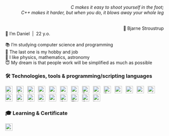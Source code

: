 <div align="right">
<h6 style="margin-top: 0.1em;">C makes it easy to shoot yourself in the foot; <br/>C++ makes it harder, but when you do, it blows away your whole leg</h6>
</div>
<div align="right">🌱 Bjarne Stroustrup</div>

<div>👋 I’m Daniel&nbsp;&nbsp;|&nbsp;&nbsp;22 y.o.</div><br>
<div>📚 I’m studying computer science and programming</div>
<div>💼 The last one is my hobby and job</div>
<div>🌌 I like physics, mathematics, astronomy</div>
<div>😇 My dream is that people work will be simplified as much as possible</div>

### 🛠  Technologies, tools & programming/scripting languages
<span>
<img src="https://img.shields.io/badge/HTML5-282C34?logo=html5&logoColor=E34F26" alt="HTML5 logo" title="HTML5" height="23" />
&nbsp;
<img src="https://img.shields.io/badge/CSS3-282C34?logo=css3&logoColor=1572B6" alt="CSS3 logo" title="CSS3" height="23" />
&nbsp;
<img src="https://img.shields.io/badge/Sass-282C34?logo=Sass&logoColor=F5517F" alt="Sass logo" title="Sass" height="23" />
&nbsp;
<img src="https://img.shields.io/badge/Less-282C34?logo=Less&logoColor=649ad2" alt="Less logo" title="Less" height="23"/>
&nbsp;
<img src="https://img.shields.io/badge/WordPress-282C34?logo=wordpress&logoColor=0087be" alt="wp logo" title="wp" height="23"/>
&nbsp;
<img src="https://img.shields.io/badge/MySQL-282C34?logo=MySQL&logoColor=F29111" alt="mysql logo" title="mysql" height="23"/>
&nbsp;
<img src="https://img.shields.io/badge/SQLite-282C34?logo=SQLite&logoColor=008dd0" alt="sqlite logo" title="sqlite" height="23"/>
&nbsp;
<img src="https://img.shields.io/badge/PHP-282C34?logo=PHP&logoColor=787cb4" alt="PHP logo" title="PHP" height="23" />
&nbsp;
<img src="https://img.shields.io/badge/git-282C34?logo=git&logoColor=F05032" alt="git logo" title="Git" height="23" />
&nbsp;
<img src="https://img.shields.io/badge/PyCharm-282C34?logo=Pycharm&logoColor=fff" alt="Pycharm logo" title="pycharm" height="23"/>
&nbsp;
<img src="https://img.shields.io/badge/Visual%20Studio-282C34?logo=visual-studio&logoColor=b179f1" alt="msvc logo" title="msvc" height="23"/>
&nbsp;
<img src="https://img.shields.io/badge/VS%20Code-282C34?logo=visualstudiocode&logoColor=47aef3" alt="vscode logo" title="vscode" height="23"/>
&nbsp;
<img src="https://img.shields.io/badge/UE%205-282C34?logo=unreal%20engine&logoColor=fff" alt="ue logo" title="ue5" height="23"/>
&nbsp;
<img src="https://img.shields.io/badge/Windows-282C34?logo=Windows10&logoColor=00aff1" alt="win10 logo" title="win10" height="23"/>
&nbsp;
<img src="https://img.shields.io/badge/PowerShell-282C34?logo=powershell&logoColor=0377bd" alt="psh logo" title="psh" height="23"/>
&nbsp;
<img src="https://img.shields.io/badge/Linux-282C34?logo=Linux&logoColor=fff" alt="linux logo" title="linux" height="23"/>
&nbsp;
<img src="https://img.shields.io/badge/BASH-282C34?logo=gnu-bash&logoColor=fff" alt="sh logo" title="sh" height="23"/>
&nbsp;
<img src="https://img.shields.io/badge/VBA%20(Excel)-282C34?logo=MicrosoftExcel&logoColor=00f900" alt="vba logo" title="vba" height="23"/>
&nbsp;
<img src="https://img.shields.io/badge/Python-282C34?logo=Python&logoColor=fff" alt="py logo" title="py" height="23"/>
&nbsp;
<img src="https://img.shields.io/badge/C++-282C34?logo=cplusplus&logoColor=649ad2" alt="C++ logo" title="c++" height="23"/>
&nbsp;
<img src="https://img.shields.io/badge/The%20C-282C34?logo=C&logoColor=a9b9cb" alt="The C logo" title="C" height="23"/>
&nbsp;
<img src="https://img.shields.io/badge/Qt%20Framework-282C34?logo=Qt&logoColor=2CDE85" alt="Qt" title="Qt" height="23"/>
&nbsp;
<img src="https://img.shields.io/badge/JSON-282C34?logo=json&logoColor=8d8c8a" alt="json" title="JSON" height="23"/>
&nbsp;
</span>

### 🎓 Learning & Certificate
  <a src="https://www.codewars.com/users/indydevlp"><img src="https://www.codewars.com/users/indydevlp/badges/micro" alt="codewars" title="codewars" height="23"/></a>
